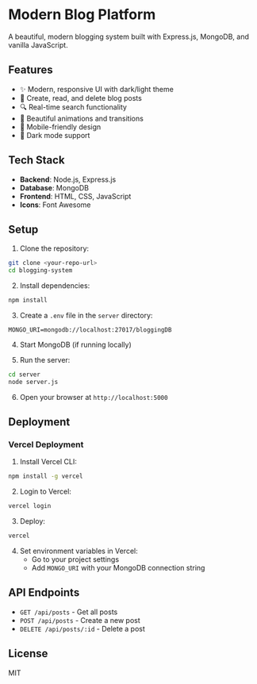 # Modern Blog Platform

A beautiful, modern blogging system built with Express.js, MongoDB, and vanilla JavaScript.

## Features

- ✨ Modern, responsive UI with dark/light theme
- 📝 Create, read, and delete blog posts
- 🔍 Real-time search functionality
- 🎨 Beautiful animations and transitions
- 📱 Mobile-friendly design
- 🌙 Dark mode support

## Tech Stack

- **Backend**: Node.js, Express.js
- **Database**: MongoDB
- **Frontend**: HTML, CSS, JavaScript
- **Icons**: Font Awesome

## Setup

1. Clone the repository:

```bash
git clone <your-repo-url>
cd blogging-system
```

2. Install dependencies:

```bash
npm install
```

3. Create a `.env` file in the `server` directory:

```
MONGO_URI=mongodb://localhost:27017/bloggingDB
```

4. Start MongoDB (if running locally)

5. Run the server:

```bash
cd server
node server.js
```

6. Open your browser at `http://localhost:5000`

## Deployment

### Vercel Deployment

1. Install Vercel CLI:

```bash
npm install -g vercel
```

2. Login to Vercel:

```bash
vercel login
```

3. Deploy:

```bash
vercel
```

4. Set environment variables in Vercel:
   - Go to your project settings
   - Add `MONGO_URI` with your MongoDB connection string

## API Endpoints

- `GET /api/posts` - Get all posts
- `POST /api/posts` - Create a new post
- `DELETE /api/posts/:id` - Delete a post

## License

MIT
